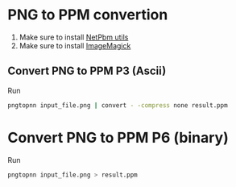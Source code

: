 # PNG to PPM convertion 

1) Make sure to install [NetPbm utils](http://netpbm.sourceforge.net/)
3) Make sure to install [ImageMagick](https://imagemagick.org/)

## Convert PNG to PPM P3 (Ascii)
Run

```sh
pngtopnn input_file.png | convert - -compress none result.ppm
```

# Convert PNG to PPM P6 (binary)
Run

```sh
pngtopnn input_file.png > result.ppm
```
